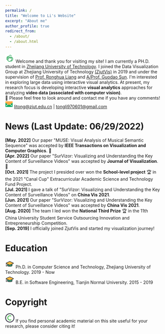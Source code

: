 ```yaml
---
permalink: /
title: "Welcome to Li's Website"
excerpt: "About me"
author_profile: true
redirect_from: 
  - /about/
  - /about.html
---
```


<img src="/images/clap.png" width="30px" height="30px"> Welcome and thank you for visiting my site! I am currently a PH.D. student in [Zhejiang University of Technology](https://www.zjut.edu.cn/). I joined the Data Visualization Group at Zhejiang University of Technology [(ZjutVis)](https://zjutvis.org/) in 2019 and under the supervision of [Prof. Ronghua Liang](https://scholar.google.com/citations?user=fbvnBG4AAAAJ&hl=en) and [A/Prof. Guodao Sun](https://godoorsun.org/). I'm interested in exploring large data using interactive visual analytics. At present, my research focus is developing interactive <strong>visual analytics</strong> approaches for analyzing <strong>video data (associated with computer vision)</strong>.                   
👀 Please feel free to look around and contact me if you have any comments!                      
<img src="/images/email.png" width="25px" height="25px"> litong@zjut.edu.cn  |  tongli970601@gmail.com

News (Last Update: 06/29/2022)
======
<strong>[May. 2022]</strong> Our paper "MUSE: Visual Analysis of Musical Semantic Sequence" was accepted by <strong>IEEE Transactions on Visualization and Computer Graphics</strong>. 🎉                                                                                               
<strong>[Apr. 2022]</strong> Our paper "SurVizor: Visualizing and Understanding the Key Content of Surveillance Videos" was accepted by <strong>Journal of Visualization</strong>. 🎉                                                                                     
<strong>[Oct. 2021]</strong> The project I presided over won the <strong>School-level project</strong> 🏆 in the 2021 "Canal Cup" Extracurricular Academic Science and Technology Fund Project.                                                              
<strong>[Jul. 2021]</strong> I gave a talk of "SurVizor: Visualizing and Understanding the Key Content of Surveillance Videos" on <strong>China Vis 2021</strong>.                                                                                                                                         
<strong>[Jun. 2021]</strong> Our paper "SurVizor: Visualizing and Understanding the Key Content of Surveillance Videos" was accepted by <strong>China Vis 2021</strong>.                                  
<strong>[Aug. 2020]</strong> The team I led won the <strong>National Third Prize</strong> 🏆 in the 11th China University Student Service Outsourcing Innovation and Entrepreneurship Competition.                                            
<strong>[Sep. 2019]</strong> I officially joined ZjutVis and started my visualization journey!                                                                                                                                                                           

Education
======
<img src="/images/hat.png" width="30px" height="30px"> Ph.D. in Computer Science and Technology, Zhejiang University of Technology. 2019 - Now                          
<img src="/images/hat.png" width="30px" height="30px"> B.E. in Software Engineering, Tianjin Normal University. 2015 - 2019                        

Copyright
======
<img src="/images/copyright.png" width="30px" height="30px"> If you find personal academic material on this site useful for your research, please consider citing it!                                    
